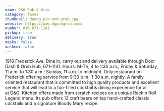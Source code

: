```yaml
---
name: D&G Pub & Grub
category: faves
thumbnail: dandg-pub-and-grub.jpg
website: https://www.dgpubgrub.com/
number: 816-671-1141
pickup: true
delivery: true
masks: false
masked: false
---
```

1918 Frederick Ave. Dine in, carry out and delivery available through Door Dash & Grub Hub, 671-1141. Hours: M-Th, 4 to 1:30 a.m.; Friday & Saturday, 11 a.m. to 1:30 a.m.; Sunday, 11 a.m. to midnight. Only restaurant on Frederick offering service from 9:30 p.m.-1:30 a.m. nightly. A family oriented restaurant that is committed to high quality products and excellent service that will lead to a fun-filled cocktail & dining experience for all at D&G. Kitchen offers made from scratch recipes on a unique Rock n Roll Legend menu. Its pub offers 12 craft beers on tap hand-crafted classic cocktails and a signature Bloody Mary recipe.
